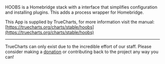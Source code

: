 HOOBS is a Homebridge stack with a interface that simplifies configuration and installing plugins. This adds a process wrapper for Homebridge.  

This App is supplied by TrueCharts, for more information visit the manual: [https://truecharts.org/charts/stable/hoobs](https://truecharts.org/charts/stable/hoobs)

---

TrueCharts can only exist due to the incredible effort of our staff.
Please consider making a [donation](https://truecharts.org/sponsor) or contributing back to the project any way you can!
